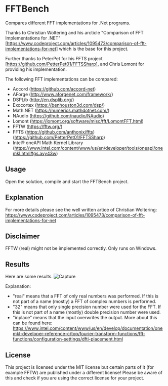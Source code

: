 # FFTBench
Compares different FFT implementations for .Net programs.

Thanks to Christian Woltering and his arcticle "Comparison of FFT Implementations for .NET" [https://www.codeproject.com/articles/1095473/comparison-of-fft-implementations-for-net] which is the base for this project.

Further thanks to PeterPet for his FFTS project [https://github.com/PetterPet01/FFTSSharp], and Chris Lomont for providing his implementation.

The following FFT implementations can be compared:
-	Accord (https://github.com/accord-net)
-	AForge (http://www.aforgenet.com/framework/)
-	DSPLib (http://en.dsplib.org/)
-	Exocortex (https://benhouston3d.com/dsp/)
-	Math.NET (https://numerics.mathdotnet.com/)
-	NAudio (https://github.com/naudio/NAudio)
-	Lomont (https://lomont.org/software/misc/fft/LomontFFT.html)
-	FFTW (https://fftw.org/)
-	FFTS (https://github.com/anthonix/ffts) (https://github.com/PetterPet01/FFTSSharp)
-	Intel® oneAPI Math Kernel Library (https://www.intel.com/content/www/us/en/developer/tools/oneapi/onemkl.html#gs.avy43w)

## Usage
Open the solution, compile and start the FFTBench project.

## Explanation
For more details please see the well written artice of Christian Woltering: https://www.codeproject.com/articles/1095473/comparison-of-fft-implementations-for-net

## Disclaimer
FFTW (real) might not be implemented correctly.
Only runs on Windows.

## Results

Here are some results.
![Capture](https://user-images.githubusercontent.com/5380109/187858219-bebac7d5-dd43-4918-a09d-f07f0de7f236.PNG)

Explanation:
- "real" means that a FFT of only real numbers was performed. If this is not part of a name (mostly) a FFT of complex numbers is performed.
- "32" means that only single precision number were used for the FFT. If this is not part of a name (mostly) double precision number were used.
- "inplace" means that the input overwrites the output. More about this can be found here: https://www.intel.com/content/www/us/en/develop/documentation/onemkl-developer-reference-c/top/fourier-transform-functions/fft-functions/configuration-settings/dfti-placement.html



## License
This project is licensed under the MIT license but certain parts of it (for example FFTW) are published under a different license!
Please be aware of this and check if you are using the correct license for your project.

